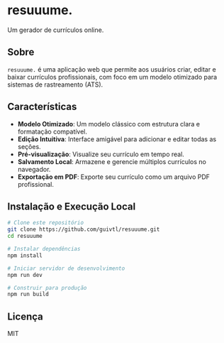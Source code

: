 # resuuume.

Um gerador de currículos online.

## Sobre

`resuuume.` é uma aplicação web que permite aos usuários criar, editar e baixar currículos profissionais, com foco em um modelo otimizado para sistemas de rastreamento (ATS).

## Características

- **Modelo Otimizado**: Um modelo clássico com estrutura clara e formatação compatível.
- **Edição Intuitiva**: Interface amigável para adicionar e editar todas as seções.
- **Pré-visualização**: Visualize seu currículo em tempo real.
- **Salvamento Local**: Armazene e gerencie múltiplos currículos no navegador.
- **Exportação em PDF**: Exporte seu currículo como um arquivo PDF profissional.

## Instalação e Execução Local

```bash
# Clone este repositório
git clone https://github.com/guivtl/resuuume.git
cd resuuume

# Instalar dependências
npm install

# Iniciar servidor de desenvolvimento
npm run dev

# Construir para produção
npm run build
```

## Licença

MIT
